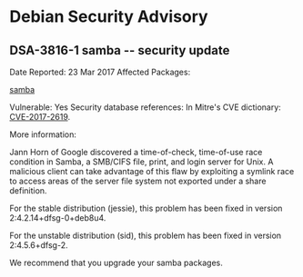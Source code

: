 
Debian Security Advisory
========================


DSA-3816-1 samba -- security update
-----------------------------------



Date Reported:
23 Mar 2017
Affected Packages:

[samba](https://packages.debian.org/src:samba)

Vulnerable:
Yes
Security database references:
In Mitre's CVE dictionary: [CVE-2017-2619](https://security-tracker.debian.org/tracker/CVE-2017-2619).  

More information:

Jann Horn of Google discovered a time-of-check, time-of-use race
condition in Samba, a SMB/CIFS file, print, and login server for Unix. A
malicious client can take advantage of this flaw by exploiting a symlink
race to access areas of the server file system not exported under a
share definition.


For the stable distribution (jessie), this problem has been fixed in
version 2:4.2.14+dfsg-0+deb8u4.


For the unstable distribution (sid), this problem has been fixed in
version 2:4.5.6+dfsg-2.


We recommend that you upgrade your samba packages.





